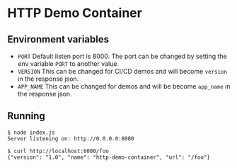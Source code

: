 # HTTP Demo Container

## Environment variables

- `PORT` Default listen port is 8000. The port can be changed by setting the env variable `PORT` to another value.
- `VERSION` This can be changed for CI/CD demos and will become `version` in the response json.
- `APP_NAME` This can be changed for demos and will be become `app_name` in the response json.

## Running

```
$ node index.js
Server listening on: http://0.0.0.0:8000
```

```
$ curl http://localhost:8000/foo
{"version": "1.0", "name": "http-demo-container", "url": "/foo"}
```
